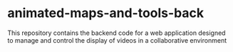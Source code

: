 # animated-maps-and-tools-back
This repository contains the backend code for a web application designed to manage and control the display of videos in a collaborative environment
